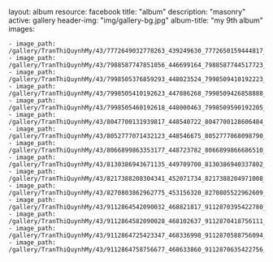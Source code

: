 
layout: album
resource: facebook
title: "album"
description: "masonry"
active: gallery
header-img: "img/gallery-bg.jpg"
album-title: "my 9th album"
images:
    
    - image_path: /gallery/TranThiQuynhMy/43/7772649032778263_439249630_7772650159444817_5327394314136929571_n.jpg
    - image_path: /gallery/TranThiQuynhMy/43/7988587747851056_446699164_7988587744517723_8464803441321231948_n.jpg
    - image_path: /gallery/TranThiQuynhMy/43/7998505376859293_448023524_7998509410192223_942527570337887738_n.jpg
    - image_path: /gallery/TranThiQuynhMy/43/7998505410192623_447886268_7998509426858888_4321264742451167978_n.jpg
    - image_path: /gallery/TranThiQuynhMy/43/7998505460192618_448000463_7998509590192205_767425411312920695_n.jpg
    - image_path: /gallery/TranThiQuynhMy/43/8047700131939817_448540722_8047700128606484_2554501707636421058_n.jpg
    - image_path: /gallery/TranThiQuynhMy/43/8052777071432123_448546675_8052777068098790_7191304369624710894_n.jpg
    - image_path: /gallery/TranThiQuynhMy/43/8066899863353177_448723782_8066899866686510_8248076247798983347_n.jpg
    - image_path: /gallery/TranThiQuynhMy/43/8130386943671135_449709700_8130386940337802_3345695688761044443_n.jpg
    - image_path: /gallery/TranThiQuynhMy/43/8217388208304341_452071734_8217388204971008_813887309779491760_n.jpg
    - image_path: /gallery/TranThiQuynhMy/43/8270803862962775_453156320_8270805522962609_1183772795365761403_n.jpg
    - image_path: /gallery/TranThiQuynhMy/43/9112864542090032_468821817_9112870395422780_5149820486122135855_n.jpg
    - image_path: /gallery/TranThiQuynhMy/43/9112864582090028_468102637_9112870418756111_2936490711268044745_n.jpg
    - image_path: /gallery/TranThiQuynhMy/43/9112864725423347_468336998_9112870588756094_6152032867527863866_n.jpg
    - image_path: /gallery/TranThiQuynhMy/43/9112864758756677_468633860_9112870635422756_3637444713119979522_n.jpg